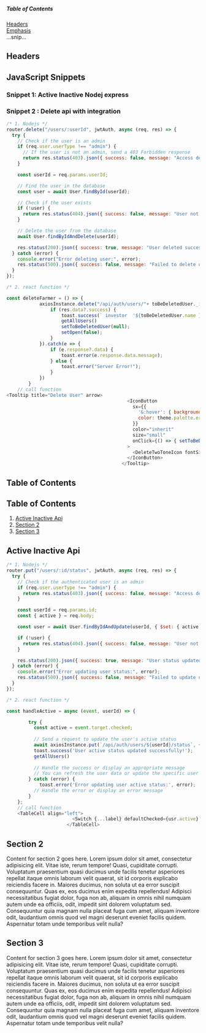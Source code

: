 

##### Table of Contents  
[Headers](#headers)  
[Emphasis](#emphasis)  
...snip...    
<a name="headers"/>
## Headers




## JavaScript Snippets

### Snippet 1: Active Inactive Nodej express



### Snippet 2 : Delete api with integration 
```javascript
/* 1. Nodejs */
router.delete("/users/:userId", jwtAuth, async (req, res) => {
  try {
    // Check if the user is an admin
    if (req.user.userType !== "admin") {
      // If the user is not an admin, send a 403 Forbidden response
      return res.status(403).json({ success: false, message: "Access denied." });
    }

    const userId = req.params.userId;

    // Find the user in the database
    const user = await User.findById(userId);

    // Check if the user exists
    if (!user) {
      return res.status(404).json({ success: false, message: "User not found." });
    }

    // Delete the user from the database
    await User.findByIdAndDelete(userId);

    res.status(200).json({ success: true, message: "User deleted successfully." });
  } catch (error) {
    console.error("Error deleting user:", error);
    res.status(500).json({ success: false, message: "Failed to delete user." });
  }
}); 

/* 2. react function */

const deleteFarmer = () => {
            axiosInstance.delete("/api/auth/users/"+ toBeDeletedUser._id).then(res => {
                if (res.data?.success) {
                    toast.success(` investor  '${toBeDeletedUser.name }'  Deleted!`);
                    getAllUsers()
                    setToBeDeletedUser(null);
                    setOpen(false);
                }
            }).catch(e => {
                if (e.response?.data) {
                    toast.error(e.response.data.message);
                } else {
                    toast.error("Server Error!");
                }
            })
        }
    // call function 
<Tooltip title="Delete User" arrow>
                                            <IconButton
                                              sx={{
                                                '&:hover': { background: theme.palette.error.light },
                                                color: theme.palette.error.main
                                              }}
                                              color="inherit"
                                              size="small"
                                              onClick={() => { setToBeDeletedUser(usr) }}
                                            >
                                              <DeleteTwoToneIcon fontSize="small" />
                                            </IconButton>
                                          </Tooltip>
```


## Table of Contents



  
  ## Table of Contents
  
  1. [Active Inactive Api](#active-inactive-api)
  2. [Section 2](#section-2)
  3. [Section 3](#section-3)

## Active Inactive Api

```javascript
/* 1. Nodejs */
router.put("/users/:id/status", jwtAuth, async (req, res) => {
  try {
    // Check if the authenticated user is an admin
    if (req.user.userType !== "admin") {
      return res.status(403).json({ success: false, message: "Access denied." });
    }

    const userId = req.params.id;
    const { active } = req.body;

    const user = await User.findByIdAndUpdate(userId, { $set: { active } }, { new: true });

    if (!user) {
      return res.status(404).json({ success: false, message: "User not found." });
    }

    res.status(200).json({ success: true, message: "User status updated successfully." });
  } catch (error) {
    console.error("Error updating user status:", error);
    res.status(500).json({ success: false, message: "Failed to update user status." });
  }
});

/* 2. react function */

const handleActive = async (event, userId) => {

        try {
          const active = event.target.checked;
      
          // Send a request to update the user's active status
          await axiosInstance.put(`/api/auth/users/${userId}/status`, { active });
          toast.success('User active status updated successfully!');
          getAllUsers()
      
          // Handle the success or display an appropriate message
          // You can refresh the user data or update the specific user's active status in the local state
        } catch (error) {
            toast.error('Error updating user active status:', error);
          // Handle the error or display an error message
        }
    };
    // call function 
    <TableCell align="left">
                        <Switch {...label} defaultChecked={usr.active} onChange={(e) => handleActive(e,usr._id)} />
                      </TableCell>
```
## Section 2

Content for section 2 goes here.
  Lorem ipsum dolor sit amet, consectetur adipisicing elit. Vitae iste, rerum tempore! Quasi, cupiditate corrupti. Voluptatum praesentium quasi ducimus unde facilis tenetur asperiores repellat itaque omnis laborum velit quaerat, sit id corporis explicabo reiciendis facere in. Maiores ducimus, non soluta ut ea error suscipit consequuntur. Quas ex, eos ducimus enim expedita repellendus! Adipisci necessitatibus fugiat dolor, fuga non ab, aliquam in omnis nihil numquam autem unde ea officiis, odit, impedit sint dolorem voluptatum sed. Consequuntur quia magnam nulla placeat fuga cum amet, aliquam inventore odit, laudantium omnis quod vel magni deserunt eveniet facilis quidem. Aspernatur totam unde temporibus velit nulla?


## Section 3

Content for section 3 goes here.
  Lorem ipsum dolor sit amet, consectetur adipisicing elit. Vitae iste, rerum tempore! Quasi, cupiditate corrupti. Voluptatum praesentium quasi ducimus unde facilis tenetur asperiores repellat itaque omnis laborum velit quaerat, sit id corporis explicabo reiciendis facere in. Maiores ducimus, non soluta ut ea error suscipit consequuntur. Quas ex, eos ducimus enim expedita repellendus! Adipisci necessitatibus fugiat dolor, fuga non ab, aliquam in omnis nihil numquam autem unde ea officiis, odit, impedit sint dolorem voluptatum sed. Consequuntur quia magnam nulla placeat fuga cum amet, aliquam inventore odit, laudantium omnis quod vel magni deserunt eveniet facilis quidem. Aspernatur totam unde temporibus velit nulla?
